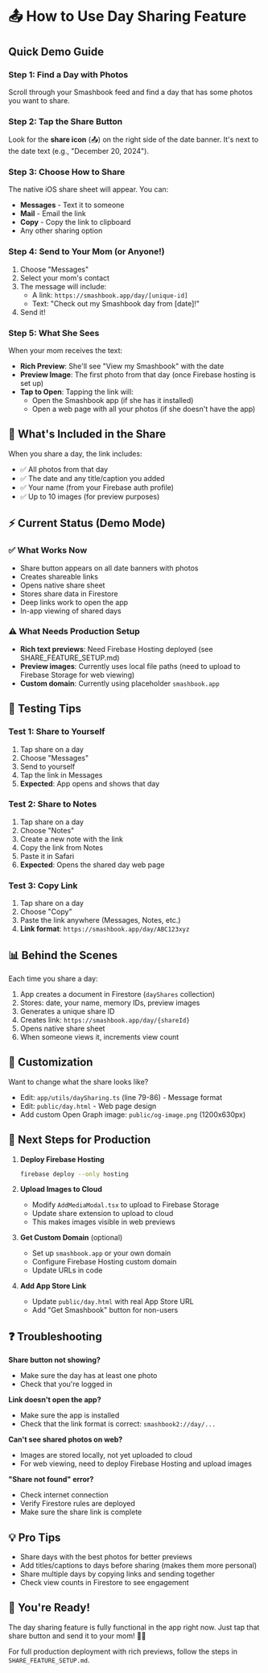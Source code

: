 # 📤 How to Use Day Sharing Feature

## Quick Demo Guide

### Step 1: Find a Day with Photos
Scroll through your Smashbook feed and find a day that has some photos you want to share.

### Step 2: Tap the Share Button
Look for the **share icon** (📤) on the right side of the date banner. It's next to the date text (e.g., "December 20, 2024").

### Step 3: Choose How to Share
The native iOS share sheet will appear. You can:
- **Messages** - Text it to someone
- **Mail** - Email the link
- **Copy** - Copy the link to clipboard
- Any other sharing option

### Step 4: Send to Your Mom (or Anyone!)
1. Choose "Messages"
2. Select your mom's contact
3. The message will include:
   - A link: `https://smashbook.app/day/[unique-id]`
   - Text: "Check out my Smashbook day from [date]!"
4. Send it!

### Step 5: What She Sees
When your mom receives the text:
- **Rich Preview**: She'll see "View my Smashbook" with the date
- **Preview Image**: The first photo from that day (once Firebase hosting is set up)
- **Tap to Open**: Tapping the link will:
  - Open the Smashbook app (if she has it installed)
  - Open a web page with all your photos (if she doesn't have the app)

## 🎯 What's Included in the Share

When you share a day, the link includes:
- ✅ All photos from that day
- ✅ The date and any title/caption you added
- ✅ Your name (from your Firebase auth profile)
- ✅ Up to 10 images (for preview purposes)

## ⚡️ Current Status (Demo Mode)

### ✅ What Works Now
- Share button appears on all date banners with photos
- Creates shareable links
- Opens native share sheet
- Stores share data in Firestore
- Deep links work to open the app
- In-app viewing of shared days

### ⚠️ What Needs Production Setup
- **Rich text previews**: Need Firebase Hosting deployed (see SHARE_FEATURE_SETUP.md)
- **Preview images**: Currently uses local file paths (need to upload to Firebase Storage for web viewing)
- **Custom domain**: Currently using placeholder `smashbook.app`

## 🧪 Testing Tips

### Test 1: Share to Yourself
1. Tap share on a day
2. Choose "Messages"
3. Send to yourself
4. Tap the link in Messages
5. **Expected**: App opens and shows that day

### Test 2: Share to Notes
1. Tap share on a day
2. Choose "Notes"
3. Create a new note with the link
4. Copy the link from Notes
5. Paste it in Safari
6. **Expected**: Opens the shared day web page

### Test 3: Copy Link
1. Tap share on a day
2. Choose "Copy"
3. Paste the link anywhere (Messages, Notes, etc.)
4. **Link format**: `https://smashbook.app/day/ABC123xyz`

## 📊 Behind the Scenes

Each time you share a day:
1. App creates a document in Firestore (`dayShares` collection)
2. Stores: date, your name, memory IDs, preview images
3. Generates a unique share ID
4. Creates link: `https://smashbook.app/day/{shareId}`
5. Opens native share sheet
6. When someone views it, increments view count

## 🎨 Customization

Want to change what the share looks like?
- Edit: `app/utils/daySharing.ts` (line 79-86) - Message format
- Edit: `public/day.html` - Web page design
- Add custom Open Graph image: `public/og-image.png` (1200x630px)

## 🚀 Next Steps for Production

1. **Deploy Firebase Hosting**
   ```bash
   firebase deploy --only hosting
   ```

2. **Upload Images to Cloud**
   - Modify `AddMediaModal.tsx` to upload to Firebase Storage
   - Update share extension to upload to cloud
   - This makes images visible in web previews

3. **Get Custom Domain** (optional)
   - Set up `smashbook.app` or your own domain
   - Configure Firebase Hosting custom domain
   - Update URLs in code

4. **Add App Store Link**
   - Update `public/day.html` with real App Store URL
   - Add "Get Smashbook" button for non-users

## ❓ Troubleshooting

**Share button not showing?**
- Make sure the day has at least one photo
- Check that you're logged in

**Link doesn't open the app?**
- Make sure the app is installed
- Check that the link format is correct: `smashbook2://day/...`

**Can't see shared photos on web?**
- Images are stored locally, not yet uploaded to cloud
- For web viewing, need to deploy Firebase Hosting and upload images

**"Share not found" error?**
- Check internet connection
- Verify Firestore rules are deployed
- Make sure the share link is complete

## 💡 Pro Tips

- Share days with the best photos for better previews
- Add titles/captions to days before sharing (makes them more personal)
- Share multiple days by copying links and sending together
- Check view counts in Firestore to see engagement

## 🎉 You're Ready!

The day sharing feature is fully functional in the app right now. Just tap that share button and send it to your mom! 📱💙

For full production deployment with rich previews, follow the steps in `SHARE_FEATURE_SETUP.md`.

